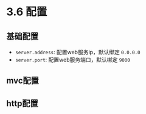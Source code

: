 # 3.6 配置

## 基础配置

- `server.address`: 配置web服务ip，默认绑定 `0.0.0.0`
- `server.port`: 配置web服务端口，默认绑定 `9000`

## mvc配置

## http配置
